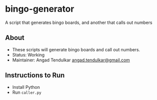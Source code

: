 # bingo-generator
 A script that generates bingo boards, and another that calls out numbers

## About

* These scripts will generate bingo boards and call out numbers.
* Status: Working
* Maintainer: Angad Tendulkar <angad.tendulkar@gmail.com>

## Instructions to Run

* Install Python
* Run `caller.py`